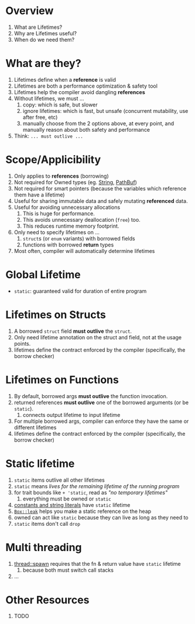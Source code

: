 # Overview

1. What are Lifetimes?
1. Why are Lifetimes useful?
1. When do we need them?

# What are they?

1. Lifetimes define when a **reference** is valid
1. Lifetimes are both a performance optimization & safety tool
1. Lifetimes help the compiler avoid dangling **references**
1. Without lifetimes, we must ...
    1. copy: which is safe, but slower
    1. ignore lifetimes: which is fast, but unsafe (concurrent mutability, use after free, etc)
    1. manually choose from the 2 options above, at every point, and manually reason about both safety and performance
1. Think: `... must outlive ...`



# Scope/Applicibility

1. Only applies to **references** (borrowing)
1. Not required for Owned types (eg. [String](https://doc.rust-lang.org/std/string/struct.String.html), [PathBuf](https://doc.rust-lang.org/stable/std/path/struct.PathBuf.html))
1. Not required for smart pointers (because the variables which reference them have a lifetime)
1. Useful for sharing immutable data and safely mutating **referenced** data.
1. Useful for avoiding unnecessary allocations
    1. This is huge for performance.
    1. This avoids unnecessary deallocation (`free`) too.
    1. This reduces runtime memory footprint.
1. Only need to specify lifetimes on ...
    1. `struct`s (or `enum` variants) with borrowed fields
    1. functions with borrowed **return** types
1. Most often, compiler will automatically determine lifetimes


# Global Lifetime

- `static`: guaranteed valid for duration of entire program


# Lifetimes on Structs
1. A borrowed `struct` field **must outlive** the `struct`.
2. Only need lifetime annotation on the struct and field, not at the usage points.
3. lifetimes define the contract enforced by the compiler (specifically, the borrow checker)


# Lifetimes on Functions
1. By default, borrowed args **must outlive** the function invocation.
1. returned references **must outlive** one of the borrowed arguments (or be `static`).
    1. connects output lifetime to input lifetime
1. For multiple borrowed args, compiler can enforce they have the same or different lifetimes
1. lifetimes define the contract enforced by the compiler (specifically, the borrow checker)


# Static lifetime
1. `static` items outlive all other lifetimes
1. `static` means *lives for the remaining lifetime of the running program*
1. for trait bounds like `+ 'static`, read as *"no temporary lifetimes"*
    1. everything must be owned or `static`
1. [constants and string literals](https://doc.rust-lang.org/rust-by-example/scope/lifetime/static_lifetime.html) have `static` lifetime
1. [`Box::leak`](https://doc.rust-lang.org/std/boxed/struct.Box.html#method.leak) helps you make a static reference on the heap
1. owned can act like `static` because they can live as long as they need to
1. `static` items don't call `drop`


# Multi threading
1. [thread::spawn](https://doc.rust-lang.org/std/thread/fn.spawn.html) requires that the fn & return value have `static` lifetime
    1. because both must switch call stacks
1. ...


# Other Resources

1. TODO
